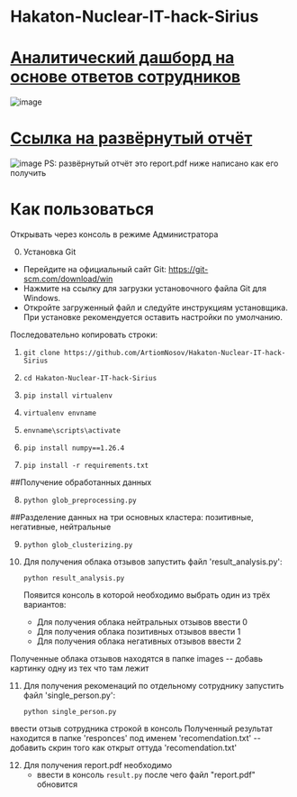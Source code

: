 # Hakaton-Nuclear-IT-hack-Sirius
# [Аналитический дашборд на основе ответов сотрудников](https://datalens.yandex/u5r6316442j6h)
![image](https://github.com/user-attachments/assets/813efad9-d424-4915-b0a4-3e960f210947)
# [Ссылка на развёрнутый отчёт](https://disk.yandex.ru/i/3mXH5qQ0W0Agcw)
![image](https://github.com/user-attachments/assets/19885956-abf8-43dc-8f45-e8efc972c3ba)
PS: развёрнутый отчёт это report.pdf ниже написано как его получить
# Как пользоваться
Открывать через консоль в режиме Администратора

0. Установка Git
- Перейдите на официальный сайт Git: https://git-scm.com/download/win
- Нажмите на ссылку для загрузки установочного файла Git для Windows.
- Откройте загруженный файл и следуйте инструкциям установщика. При установке рекомендуется оставить настройки по умолчанию.

Последовательно копировать строки:

1. ```git clone https://github.com/ArtiomNosov/Hakaton-Nuclear-IT-hack-Sirius```

2. ```cd Hakaton-Nuclear-IT-hack-Sirius```

3. ```pip install virtualenv```

4. ```virtualenv envname```

5. ```envname\scripts\activate```

6. ```pip install numpy==1.26.4```

7. ```pip install -r requirements.txt```

##Получение обработанных данных

8. ```python glob_preprocessing.py```

##Разделение данных на три основных кластера: позитивные, негативные, нейтральные

9. ```python glob_clusterizing.py```

10. Для получения облака отзывов запустить файл 'result_analysis.py':

    ```python result_analysis.py```

    Появится консоль в которой необходимо выбрать один из трёх вариантов:
    - Для получения облака нейтральных отзывов ввести 0
    - Для получения облaка позитивных отзывов ввести 1
    - Для получения облака негативных отзывов ввести 2
   
   Полученные облака отзывов находятся в папке images -- добавь картинку одну из тех что там лежит

11. Для получения рекоменаций по отдельному сотруднику запустить файл 'single_person.py':

    ```python single_person.py```

   ввести отзыв сотрудника строкой в консоль
   Полученный результат находится в папке 'responces' под именем 'recomendation.txt' -- добавить скрин того как открыт оттуда 'recomendation.txt'

12. Для получения report.pdf необходимо
    - ввести в консоль ```result.py``` после чего файл "report.pdf" обновится
